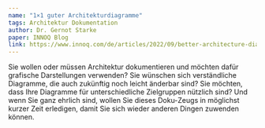 ```yaml
---
name: "1×1 guter Architekturdiagramme"
tags: Architektur Dokumentation
author: Dr. Gernot Starke
paper: INNOQ Blog
link: https://www.innoq.com/de/articles/2022/09/better-architecture-diagrams/
---
```

Sie wollen oder müssen Architektur dokumentieren und möchten dafür grafische Darstellungen verwenden? Sie wünschen sich verständliche Diagramme, die auch zukünftig noch leicht änderbar sind? Sie möchten, dass Ihre Diagramme für unterschiedliche Zielgruppen nützlich sind? Und wenn Sie ganz ehrlich sind, wollen Sie dieses Doku-Zeugs in möglichst kurzer Zeit erledigen, damit Sie sich wieder anderen Dingen zuwenden können.